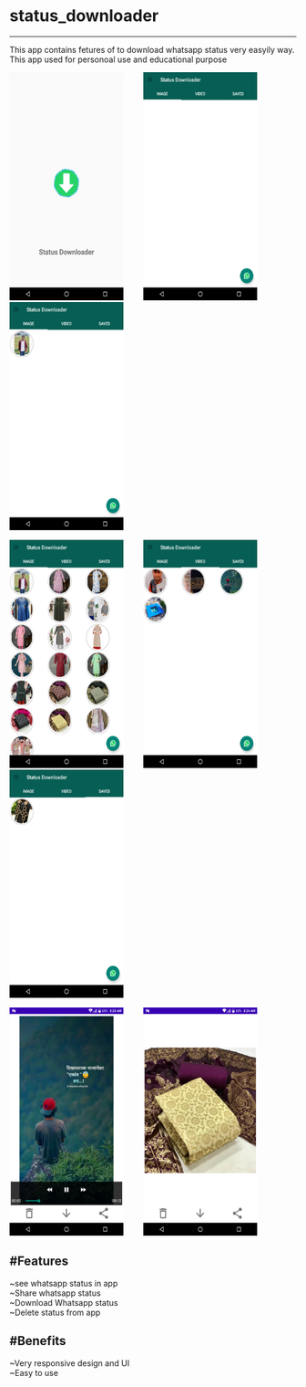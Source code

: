 # status_downloader
---------------------
This app contains fetures of to download whatsapp status very easyily way. This app used for personoal use and educational purpose

<img src='ScreenShots/Screenshot_20220507_075020.png' width='200' height='400'> &nbsp; &nbsp; &nbsp; &nbsp;
<img src='ScreenShots/Screenshot_20220507_075046.png' width='200' height='400'>  &nbsp; &nbsp; &nbsp; &nbsp;
<img src='ScreenShots/Screenshot_20220507_075100.png' width='200' height='400'>
<br />

<img src='ScreenShots/Screenshot_20220507_075326.png' width='200' height='400'> &nbsp; &nbsp; &nbsp; &nbsp;
<img src='ScreenShots/Screenshot_20220507_075339.png' width='200' height='400'>  &nbsp; &nbsp; &nbsp; &nbsp;
<img src='ScreenShots/Screenshot_20220507_075351.png' width='200' height='400'>
<br />

<img src='ScreenShots/Screenshot_20220507_075514.png' width='200' height='400'> &nbsp; &nbsp; &nbsp; &nbsp;
<img src='ScreenShots/Screenshot_20220507_075411.png' width='200' height='400'>

#Features
---------------------
~see whatsapp status in app <br />
~Share whatsapp status<br />
~Download Whatsapp status<br />
~Delete status from app<br />

#Benefits
---------------------
~Very responsive design and UI<br />
~Easy to use
